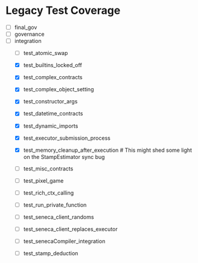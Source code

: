 # Legacy Test Coverage

- [ ] final_gov
- [ ] governance
- [ ] integration
    - [ ] test_atomic_swap
    - [x] test_builtins_locked_off
    - [x] test_complex_contracts
    - [x] test_complex_object_setting
    - [x] test_constructor_args
    - [x] test_datetime_contracts
    - [x] test_dynamic_imports
    - [x] test_executor_submission_process
    - [x] test_memory_cleanup_after_execution # This might shed some light on the StampEstimator sync bug
    - [ ] test_misc_contracts
    - [ ] test_pixel_game
    - [ ] test_rich_ctx_calling
    - [ ] test_run_private_function
    - [ ] test_seneca_client_randoms
    - [ ] test_seneca_client_replaces_executor
    - [ ] test_senecaCompiler_integration
    - [ ] test_stamp_deduction

    

